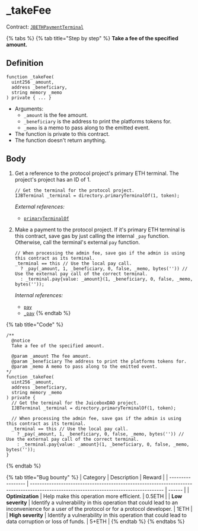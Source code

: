 # \_takeFee

Contract: [`JBETHPaymentTerminal`](../)​‌

{% tabs %}
{% tab title="Step by step" %}
**Take a fee of the specified amount.**

## Definition

```solidity
function _takeFee(
  uint256 _amount,
  address _beneficiary,
  string memory _memo
) private { ... }
```

* Arguments:
  * `_amount` is the fee amount.
  * `_beneficiary` is the address to print the platforms tokens for.
  * `_memo` is a memo to pass along to the emitted event.
* The function is private to this contract.
* The function doesn't return anything.

## Body

1.  Get a reference to the protocol project's primary ETH terminal. The project's project has an ID of 1.

    ```solidity
    // Get the terminal for the protocol project.
    IJBTerminal _terminal = directory.primaryTerminalOf(1, token);
    ```

    _External references:_

    * [`primaryTerminalOf`](../../../jbdirectory/read/primaryterminalof.md)
2.  Make a payment to the protocol project. If it's primary ETH terminal is this contract, save gas by just calling the internal `_pay` function. Otherwise, call the terminal's external `pay` function.

    ```solidity
    // When processing the admin fee, save gas if the admin is using this contract as its terminal.
    _terminal == this // Use the local pay call.
      ? _pay(_amount, 1, _beneficiary, 0, false, _memo, bytes('')) // Use the external pay call of the correct terminal.
      : _terminal.pay{value: _amount}(1, _beneficiary, 0, false, _memo, bytes(''));
    ```

    _Internal references:_

    * [`pay`](broken-reference/)
    * [`_pay`](\_pay.md)
{% endtab %}

{% tab title="Code" %}
```solidity
/** 
  @notice 
  Take a fee of the specified amount.

  @param _amount The fee amount.
  @param _beneficiary The address to print the platforms tokens for.
  @param _memo A memo to pass along to the emitted event.
*/
function _takeFee(
  uint256 _amount,
  address _beneficiary,
  string memory _memo
) private {
  // Get the terminal for the JuiceboxDAO project.
  IJBTerminal _terminal = directory.primaryTerminalOf(1, token);

  // When processing the admin fee, save gas if the admin is using this contract as its terminal.
  _terminal == this // Use the local pay call.
    ? _pay(_amount, 1, _beneficiary, 0, false, _memo, bytes('')) // Use the external pay call of the correct terminal.
    : _terminal.pay{value: _amount}(1, _beneficiary, 0, false, _memo, bytes(''));
}
```
{% endtab %}

{% tab title="Bug bounty" %}
| Category          | Description                                                                                                                            | Reward |
| ----------------- | -------------------------------------------------------------------------------------------------------------------------------------- | ------ |
| **Optimization**  | Help make this operation more efficient.                                                                                               | 0.5ETH |
| **Low severity**  | Identify a vulnerability in this operation that could lead to an inconvenience for a user of the protocol or for a protocol developer. | 1ETH   |
| **High severity** | Identify a vulnerability in this operation that could lead to data corruption or loss of funds.                                        | 5+ETH  |
{% endtab %}
{% endtabs %}
